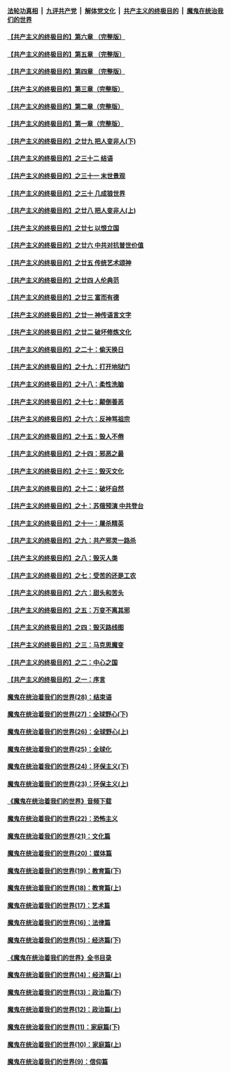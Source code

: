 ####  [法轮功真相](../../../../basic/blob/master/README.md?t=10131726) &nbsp;|&nbsp; [九评共产党](../../../../9ping.md/blob/master/README.md?t=10131726) &nbsp;|&nbsp; [解体党文化](../../../../jtdwh.md/blob/master/README.md?t=10131726)  &nbsp;|&nbsp; [共产主义的终极目的](../../../../gczydzjmd.md/blob/master/README.md?t=10131726) &nbsp;|&nbsp; [魔鬼在统治我们的世界](../../../../mgztzwmdsj.md/blob/master/README.md?t=10131726) 

#### [【共产主义的终极目的】第六章 （完整版）](../pages/nsc422/n11428913.md?t=10131726) 

#### [【共产主义的终极目的】第五章 （完整版）](../pages/nsc422/n11428912.md?t=10131726) 

#### [【共产主义的终极目的】第四章 （完整版）](../pages/nsc422/n11428907.md?t=10131726) 

#### [【共产主义的终极目的】第三章（完整版）](../pages/nsc422/n11428848.md?t=10131726) 

#### [【共产主义的终极目的】第二章（完整版）](../pages/nsc422/n11428831.md?t=10131726) 

#### [【共产主义的终极目的】第一章（完整版）](../pages/nsc422/n11417651.md?t=10131726) 

#### [【共产主义的终极目的】之廿九 把人变非人(下)](../pages/nsc422/n11344140.md?t=10131726) 

#### [【共产主义的终极目的】之三十二 结语](../pages/nsc422/n11360535.md?t=10131726) 

#### [【共产主义的终极目的】之三十一 末世景观](../pages/nsc422/n11351129.md?t=10131726) 

#### [【共产主义的终极目的】之三十 几成狼世界](../pages/nsc422/n11348280.md?t=10131726) 

#### [【共产主义的终极目的】之廿八 把人变非人(上)](../pages/nsc422/n11340492.md?t=10131726) 

#### [【共产主义的终极目的】之廿七 以恨立国](../pages/nsc422/n11336944.md?t=10131726) 

#### [【共产主义的终极目的】之廿六 中共对抗普世价值](../pages/nsc422/n11324785.md?t=10131726) 

#### [【共产主义的终极目的】之廿五 传统艺术颂神](../pages/nsc422/n11296396.md?t=10131726) 

#### [【共产主义的终极目的】之廿四 人伦典范](../pages/nsc422/n11296397.md?t=10131726) 

#### [【共产主义的终极目的】之廿三 富而有德](../pages/nsc422/n11283598.md?t=10131726) 

#### [【共产主义的终极目的】之廿一 神传语言文字](../pages/nsc422/n11263265.md?t=10131726) 

#### [【共产主义的终极目的】之廿二 破坏修炼文化](../pages/nsc422/n11245728.md?t=10131726) 

#### [【共产主义的终极目的】之二十：偷天换日](../pages/nsc422/n11238846.md?t=10131726) 

#### [【共产主义的终极目的】之十九：打开地狱门](../pages/nsc422/n11206376.md?t=10131726) 

#### [【共产主义的终极目的】之十八：柔性洗脑](../pages/nsc422/n11199994.md?t=10131726) 

#### [【共产主义的终极目的】之十七：颠倒善恶](../pages/nsc422/n11179782.md?t=10131726) 

#### [【共产主义的终极目的】之十六：反神骂祖宗](../pages/nsc422/n11166798.md?t=10131726) 

#### [【共产主义的终极目的】之十五：毁人不倦](../pages/nsc422/n11166792.md?t=10131726) 

#### [【共产主义的终极目的】之十四：邪恶之最](../pages/nsc422/n11150249.md?t=10131726) 

#### [【共产主义的终极目的】之十三：毁灭文化](../pages/nsc422/n11135227.md?t=10131726) 

#### [【共产主义的终极目的】之十二：破坏自然](../pages/nsc422/n11135214.md?t=10131726) 

#### [【共产主义的终极目的】之十：苏俄预演 中共登台](../pages/nsc422/n11118424.md?t=10131726) 

#### [【共产主义的终极目的】之十一：屠杀精英](../pages/nsc422/n11118442.md?t=10131726) 

#### [【共产主义的终极目的】之九：共产邪灵一路杀](../pages/nsc422/n11114139.md?t=10131726) 

#### [【共产主义的终极目的】之八：毁灭人类](../pages/nsc422/n11108503.md?t=10131726) 

#### [【共产主义的终极目的】之七：受苦的还是工农](../pages/nsc422/n11101809.md?t=10131726) 

#### [【共产主义的终极目的】之六：甜头和苦头](../pages/nsc422/n11096971.md?t=10131726) 

#### [【共产主义的终极目的】之五：万变不离其邪](../pages/nsc422/n11091285.md?t=10131726) 

#### [【共产主义的终极目的】之四：毁灭路线图](../pages/nsc422/n11086284.md?t=10131726) 

#### [【共产主义的终极目的】之三：马克思魔变](../pages/nsc422/n11061941.md?t=10131726) 

#### [【共产主义的终极目的】之二：中心之国](../pages/nsc422/n11047728.md?t=10131726) 

#### [【共产主义的终极目的】之一：序言](../pages/nsc422/n11086077.md?t=10131726) 

#### [魔鬼在统治着我们的世界(28)：结束语](../pages/nsc422/n10936246.md?t=10131726) 

#### [魔鬼在统治着我们的世界(27)：全球野心(下)](../pages/nsc422/n10928319.md?t=10131726) 

#### [魔鬼在统治着我们的世界(26)：全球野心(上)](../pages/nsc422/n10900318.md?t=10131726) 

#### [魔鬼在统治着我们的世界(25)：全球化](../pages/nsc422/n10788205.md?t=10131726) 

#### [魔鬼在统治着我们的世界(24)：环保主义(下)](../pages/nsc422/n10695307.md?t=10131726) 

#### [魔鬼在统治着我们的世界(23)：环保主义(上)](../pages/nsc422/n10688613.md?t=10131726) 

#### [《魔鬼在统治着我们的世界》音频下载](../pages/nsc422/n10635553.md?t=10131726) 

#### [魔鬼在统治着我们的世界(22)：恐怖主义](../pages/nsc422/n10614727.md?t=10131726) 

#### [魔鬼在统治着我们的世界(21)：文化篇](../pages/nsc422/n10597706.md?t=10131726) 

#### [魔鬼在统治着我们的世界(20)：媒体篇](../pages/nsc422/n10586579.md?t=10131726) 

#### [魔鬼在统治着我们的世界(19)：教育篇(下)](../pages/nsc422/n10564808.md?t=10131726) 

#### [魔鬼在统治着我们的世界(18)：教育篇(上)](../pages/nsc422/n10526970.md?t=10131726) 

#### [魔鬼在统治着我们的世界(17)：艺术篇](../pages/nsc422/n10499093.md?t=10131726) 

#### [魔鬼在统治着我们的世界(16)：法律篇](../pages/nsc422/n10485969.md?t=10131726) 

#### [魔鬼在统治着我们的世界(15)：经济篇(下)](../pages/nsc422/n10469975.md?t=10131726) 

#### [《魔鬼在统治着我们的世界》全书目录](../pages/nsc422/n10464261.md?t=10131726) 

#### [魔鬼在统治着我们的世界(14)：经济篇(上)](../pages/nsc422/n10457370.md?t=10131726) 

#### [魔鬼在统治着我们的世界(13)：政治篇(下)](../pages/nsc422/n10448270.md?t=10131726) 

#### [魔鬼在统治着我们的世界(12)：政治篇(上)](../pages/nsc422/n10444576.md?t=10131726) 

#### [魔鬼在统治着我们的世界(11)：家庭篇(下)](../pages/nsc422/n10440961.md?t=10131726) 

#### [魔鬼在统治着我们的世界(10)：家庭篇(上)](../pages/nsc422/n10435448.md?t=10131726) 

#### [魔鬼在统治着我们的世界(9)：信仰篇](../pages/nsc422/n10432159.md?t=10131726) 

